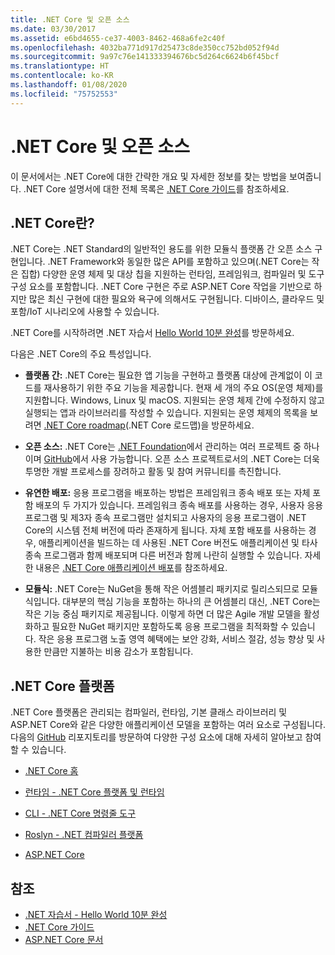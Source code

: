 ```yaml
---
title: .NET Core 및 오픈 소스
ms.date: 03/30/2017
ms.assetid: e6bd4655-ce37-4003-8462-468a6fe2c40f
ms.openlocfilehash: 4032ba771d917d25473c8de350cc752bd052f94d
ms.sourcegitcommit: 9a97c76e141333394676bc5d264c6624b6f45bcf
ms.translationtype: HT
ms.contentlocale: ko-KR
ms.lasthandoff: 01/08/2020
ms.locfileid: "75752553"
---
```

# <a name="net-core-and-open-source"></a>.NET Core 및 오픈 소스

이 문서에서는 .NET Core에 대한 간략한 개요 및 자세한 정보를 찾는 방법을 보여줍니다. .NET Core 설명서에 대한 전체 목록은 [.NET Core 가이드](../../core/index.md)를 참조하세요.
  
<a name="BKMK_WhatisNETCore"></a>   
## <a name="what-is-net-core"></a>.NET Core란?  
 .NET Core는 .NET Standard의 일반적인 용도를 위한 모듈식 플랫폼 간 오픈 소스 구현입니다. .NET Framework와 동일한 많은 API를 포함하고 있으며(.NET Core는 작은 집합) 다양한 운영 체제 및 대상 칩을 지원하는 런타임, 프레임워크, 컴파일러 및 도구 구성 요소를 포함합니다. .NET Core 구현은 주로 ASP.NET Core 작업을 기반으로 하지만 많은 최신 구현에 대한 필요와 욕구에 의해서도 구현됩니다. 디바이스, 클라우드 및 포함/IoT 시나리오에 사용할 수 있습니다.  
  
 .NET Core를 시작하려면 .NET 자습서 [Hello World 10분 완성](https://dotnet.microsoft.com/learn/dotnet/hello-world-tutorial/intro)를 방문하세요.  
  
다음은 .NET Core의 주요 특성입니다.
  
- **플랫폼 간:** .NET Core는 필요한 앱 기능을 구현하고 플랫폼 대상에 관계없이 이 코드를 재사용하기 위한 주요 기능을 제공합니다. 현재 세 개의 주요 OS(운영 체제)를 지원합니다. Windows, Linux 및 macOS. 지원되는 운영 체제 간에 수정하지 않고 실행되는 앱과 라이브러리를 작성할 수 있습니다. 지원되는 운영 체제의 목록을 보려면 [.NET Core roadmap](https://github.com/dotnet/core/blob/master/roadmap.md)(.NET Core 로드맵)을 방문하세요.
  
- **오픈 소스:** .NET Core는 [.NET Foundation](https://www.dotnetfoundation.org/)에서 관리하는 여러 프로젝트 중 하나이며 [GitHub](https://github.com/)에서 사용 가능합니다.  오픈 소스 프로젝트로서의 .NET Core는 더욱 투명한 개발 프로세스를 장려하고 활동 및 참여 커뮤니티를 촉진합니다.  
  
- **유연한 배포:** 응용 프로그램을 배포하는 방법은 프레임워크 종속 배포 또는 자체 포함 배포의 두 가지가 있습니다. 프레임워크 종속 배포를 사용하는 경우, 사용자 응용 프로그램 및 제3자 종속 프로그램만 설치되고 사용자의 응용 프로그램이 .NET Core의 시스템 전체 버전에 따라 존재하게 됩니다.  자체 포함 배포를 사용하는 경우, 애플리케이션을 빌드하는 데 사용된 .NET Core 버전도 애플리케이션 및 타사 종속 프로그램과 함께 배포되며 다른 버전과 함께 나란히 실행할 수 있습니다.    자세한 내용은 [.NET Core 애플리케이션 배포](../../core/deploying/index.md)를 참조하세요.

- **모듈식:** .NET Core는 NuGet을 통해 작은 어셈블리 패키지로 릴리스되므로 모듈식입니다. 대부분의 핵심 기능을 포함하는 하나의 큰 어셈블리 대신, .NET Core는 작은 기능 중심 패키지로 제공됩니다. 이렇게 하면 더 많은 Agile 개발 모델을 활성화하고 필요한 NuGet 패키지만 포함하도록 응용 프로그램을 최적화할 수 있습니다. 작은 응용 프로그램 노출 영역 혜택에는 보안 강화, 서비스 절감, 성능 향상 및 사용한 만큼만 지불하는 비용 감소가 포함됩니다.  
  
## <a name="the-net-core-platform"></a>.NET Core 플랫폼
  
.NET Core 플랫폼은 관리되는 컴파일러, 런타임, 기본 클래스 라이브러리 및 ASP.NET Core와 같은 다양한 애플리케이션 모델을 포함하는 여러 요소로 구성됩니다. 다음의 [GitHub](https://github.com/) 리포지토리를 방문하여 다양한 구성 요소에 대해 자세히 알아보고 참여할 수 있습니다.  
  
- [.NET Core 홈](https://github.com/dotnet/core)  
  
- [런타임 - .NET Core 플랫폼 및 런타임](https://github.com/dotnet/runtime)  
  
- [CLI - .NET Core 명령줄 도구](https://github.com/dotnet/cli)  
  
- [Roslyn - .NET 컴파일러 플랫폼](https://github.com/dotnet/roslyn)  
  
- [ASP.NET Core](https://github.com/dotnet/aspnetcore)  
  
## <a name="see-also"></a>참조

- [.NET 자습서 - Hello World 10분 완성](https://dotnet.microsoft.com/learn/dotnet/hello-world-tutorial/intro)
- [.NET Core 가이드](../../core/index.md)
- [ASP.NET Core 문서](/aspnet/core/)

